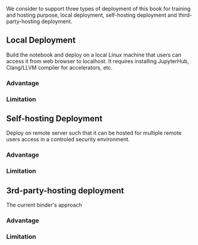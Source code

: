 We consider to support three types of deployment of this book for training and hosting purpose, local deployment, self-hosting deployment and third-party-hosting deployment. 

## Local Deployment
Build the notebook and deploy on a local Linux machine that users can access it from web browser to localhost. 
It requires installing JupyterHub, Clang/LLVM compiler for accelerators, etc. 

### Advantage
### Limitation

## Self-hosting Deployment
Deploy on remote server such that it can be hosted for multiple remote users access in a controled security environment. 

### Advantage
### Limitation

## 3rd-party-hosting deployment
The current binder's approach

### Advantage
### Limitation
